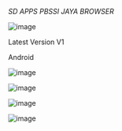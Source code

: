 *SD APPS PBSSI JAYA BROWSER* 


![image](https://github.com/SecretDiscorder/PBSSIJAYABROWSER/assets/139457966/cce891c0-60ef-46ad-bfd7-e109fa4977dd)

Latest Version V1

Android

![image](https://github.com/SecretDiscorder/PBSSIJAYABROWSER/assets/139457966/5d066f70-cc10-4f24-906c-5e638d67cfff)

![image](https://github.com/SecretDiscorder/PBSSIJAYABROWSER/assets/139457966/d0f556ed-c00f-4ab7-90aa-40a77043f51b)

![image](https://github.com/SecretDiscorder/PBSSIJAYABROWSER/assets/139457966/a1af2ffb-1d0c-4812-9f50-e9b070890310)

![image](https://github.com/SecretDiscorder/PBSSIJAYABROWSER/assets/139457966/47913c20-c903-41ab-9455-80be048778c5)
